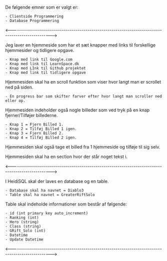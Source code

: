 De følgende emner som er valgt er:

	- Clientside Programmering
	- Database Programmering
<-------------------------------------------------------------------------------------------------->

Jeg laver en hjemmeside som har et sæt knapper med links til forskellige hjemmesider og tidligere opgave.

	- Knap med link til Google.com
	- Knap med link til LearnSpace.dk
	- Knap med LInk til Github projektet
	- Knap med link til tidligere opgave

Hjemmesiden skal ha en scroll funktion som viser hvor langt man er scrollet ned på siden.

	- En progress bar som skifter farver efter hvor langt man scroller ned eller op.

Hjemmesiden indeholder også nogle billeder som ved tryk på en knap fjerner/Tilføjer billederne.

	- Knap 1 = Fjern Billed 1.
	- Knap 2 = Tilføj Billed 1 igen.
	- Knap 3 = Fjern Billed 2.
	- Knap 4 = Tilføj Billed 2 igen.

Hjemmesiden skal også tage et billed fra 1 hjemmeside og tilføje til sig selv.

Hjemmesiden skal ha en section hvor der står noget tekst i.

<-------------------------------------------------------------------------------------------------->

I HeidiSQL skal der laves en database og en table.

	- Database skal ha navnet = Diablo3
	- Table skal ha navnet = GreaterRiftSolo

Table skal indeholde informationer som består af følgende:

	- id (int primary key auto_increment)
	- Ranking (int)
	- Hero (string)
	- Class (string)
	- GRift_Solo (int)
	- Datetime
	- Update Datetime
	
<-------------------------------------------------------------------------------------------------->
